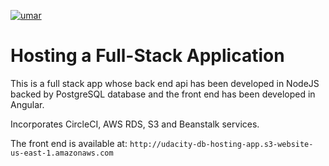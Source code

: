 [![umar](https://circleci.com/gh/umar/udacity-hosting-project.svg?style=svg)](https://app.circleci.com/pipelines/github/sheikhumar93/udacity-hosting-project)

# Hosting a Full-Stack Application

This is a full stack app whose back end api has been developed in NodeJS backed by PostgreSQL database and the front end has been developed in Angular.

Incorporates CircleCI, AWS RDS, S3 and Beanstalk services.

The front end is available at:
`http://udacity-db-hosting-app.s3-website-us-east-1.amazonaws.com`
